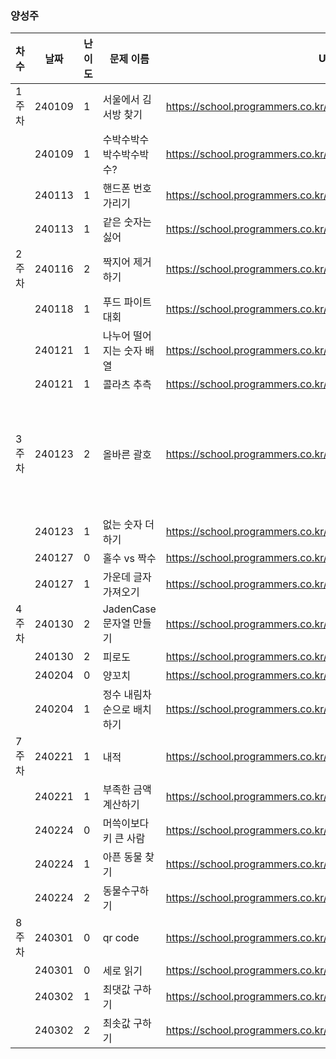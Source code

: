 
### 양성주
|차수|날짜|난이도|문제 이름|URL|비고|
|----|----|----|----|----|----|
|1주차|240109|1|서울에서 김서방 찾기|https://school.programmers.co.kr/learn/courses/30/lessons/12919|
||240109|1|수박수박수박수박수박수?|https://school.programmers.co.kr/learn/courses/30/lessons/12922|
||240113|1|핸드폰 번호 가리기|https://school.programmers.co.kr/learn/courses/30/lessons/12948|
||240113|1|같은 숫자는 싫어|https://school.programmers.co.kr/learn/courses/30/lessons/12906|
|2주차|240116|2|짝지어 제거하기|https://school.programmers.co.kr/learn/courses/30/lessons/12973||
||240118|1|푸드 파이트 대회|https://school.programmers.co.kr/learn/courses/30/lessons/134240||
||240121|1|나누어 떨어지는 숫자 배열|https://school.programmers.co.kr/learn/courses/30/lessons/12910||
||240121|1|콜라츠 추측|https://school.programmers.co.kr/learn/courses/30/lessons/12943||
|3주차|240123|2|올바른 괄호|https://school.programmers.co.kr/learn/courses/30/lessons/12909|알고리즘 고득점 Kit|
||240123|1|없는 숫자 더하기|https://school.programmers.co.kr/learn/courses/30/lessons/86051||
||240127|0|홀수 vs 짝수|https://school.programmers.co.kr/learn/courses/30/lessons/181887||
||240127|1|가운데 글자 가져오기|https://school.programmers.co.kr/learn/courses/30/lessons/12903||
|4주차|240130|2|JadenCase 문자열 만들기|https://school.programmers.co.kr/learn/courses/30/lessons/12951||
||240130|2|피로도|https://school.programmers.co.kr/learn/courses/30/lessons/87946|dfs|
||240204|0|양꼬치|https://school.programmers.co.kr/learn/courses/30/lessons/120830||
||240204|1|정수 내림차순으로 배치하기|https://school.programmers.co.kr/learn/courses/30/lessons/12933||
|7주차|240221|1|내적|https://school.programmers.co.kr/learn/courses/30/lessons/70128||
||240221|1|부족한 금액 계산하기|https://school.programmers.co.kr/learn/courses/30/lessons/82612||
||240224|0|머쓱이보다 키 큰 사람|https://school.programmers.co.kr/learn/courses/30/lessons/120585||
||240224|1|아픈 동물 찾기|https://school.programmers.co.kr/learn/courses/30/lessons/59036||
||240224|2|동물수구하기|https://school.programmers.co.kr/learn/courses/30/lessons/59406||
|8주차|240301|0|qr code|https://school.programmers.co.kr/learn/courses/30/lessons/181903||
||240301|0|세로 읽기|https://school.programmers.co.kr/learn/courses/30/lessons/181904||
||240302|1|최댓값 구하기|https://school.programmers.co.kr/learn/courses/30/lessons/59415||
||240302|2|최솟값 구하기|https://school.programmers.co.kr/learn/courses/30/lessons/59038||
